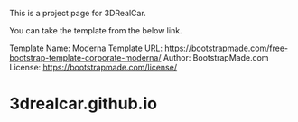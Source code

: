 This is a project page for 3DRealCar.

You can take the template from the below link.

Template Name: Moderna
Template URL: https://bootstrapmade.com/free-bootstrap-template-corporate-moderna/
Author: BootstrapMade.com
License: https://bootstrapmade.com/license/
# 3drealcar.github.io
